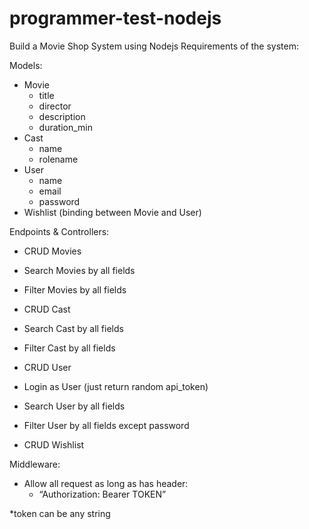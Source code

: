# programmer-test-nodejs


Build a Movie Shop System using Nodejs
Requirements of the system:

Models:
- Movie
    - title
    - director
    - description
    - duration_min
- Cast
    - name
    - rolename
- User
    - name
    - email
    - password
- Wishlist (binding between Movie and User)

Endpoints & Controllers:

- CRUD Movies
- Search Movies by all fields
- Filter Movies by all fields

- CRUD Cast
- Search Cast by all fields
- Filter Cast by all fields

- CRUD User
- Login as User (just return random api_token)
- Search User by all fields
- Filter User by all fields except password

- CRUD Wishlist

Middleware: 

- Allow all request as long as has header: 
    - “Authorization: Bearer TOKEN”
    
*token can be any string
